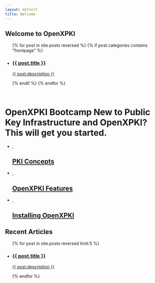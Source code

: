 ```yaml
---
layout: default
title: Welcome
---
```


<div class="list-module">
  <h2>Welcome to OpenXPKI</h2>
  <div class="list-body">
    <ul>
      {% for post in site.posts reversed %}
        {% if post.categories contains "frontpage" %}
        <li>
          <a href="{{ post.url }}" id="{{ cat }}">
            <h3>{{ post.title }}</h3>
            <p>{{ post.description }}</p>
          </a>
        </li>
        {% endif %}
      {% endfor %}
    </ul>
  </div>
</div>

<br>

<div class="bootcamp-help">
  <h1>OpenXPKI Bootcamp <span>New to Public Key Infrastructure and OpenXPKI? This will get you started.</span>
  </h1>
  <div class="bootcamp-body">
  <ul>
    <li class="concepts">
      <a href="/pki-concepts">
        <div class="image">&nbsp;</div>
        <div class="desc">
          <h2>PKI Concepts</h2>
        </div>
      </a>
    </li>
    <li class="features">
      <a href="/openxpki-features">
        <div class="image">&nbsp;</div>
        <div class="desc">
          <h2>OpenXPKI Features</h2>
        </div>
      </a>
    </li>
    <li class="installing-openxpki">
      <a href="/installing-openxpki">
        <div class="image">&nbsp;</div>
        <div class="desc">
          <h2>Installing OpenXPKI</h2>
        </div>
      </a>
    </li>
  </ul>
  </div> <!-- /bootcamp-body -->
</div>

<div class="list-module">
  <h2>Recent Articles</h2>
  <div class="list-body">
    <ul>
      {% for post in site.posts reversed limit:5 %}
        <li>
          <a href="{{ post.url }}" id="{{ cat }}">
            <h3>{{ post.title }}</h3>
            <p>{{ post.description }}</p>
          </a>
        </li>
      {% endfor %}
    </ul>
  </div>
</div>
